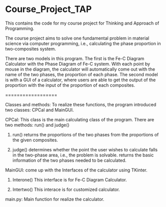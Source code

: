 Course_Project_TAP
==================

This contains the code for my course project for Thinking and Approach of Programming.

The course project aims to solve one fundamental problem in material science via computer programming, i.e., calculating the phase proportion in two-composites system.

There are two models in this program. The first is the Fe-C Diagram Calculator with the Phase Diagram of Fe-C system. With each point by mouse in the diagram, the calculator will automatically come out with the name of the two phases, the proportion of each phase. The second model is with a GUI of a calculator, where users are able to get the output of the proportion with the input of the proportion of each composites.

==================

Classes and methods:
To realize these functions, the program introduced two classes: CPCal and MainGUI.

CPCal: This class is the main calculating class of the program. There are two methods: run() and judge()

1. run()
returns the proportions of the two phases from the proportions of the given composites.

2. judge()
determines whether the point the user wishes to calculate falls in the two-phase area, i.e., the problem is solvable. returns the basic information of the two phases needed to be calculated.

MainGUI: come up with the Interfaces of the calculator using TKinter.

1. Interone()
This interface is for Fe-C Diagram Calculator.

2. Intertwo()
This interace is for customized calculator.

main.py: Main function for realize the calculator.
